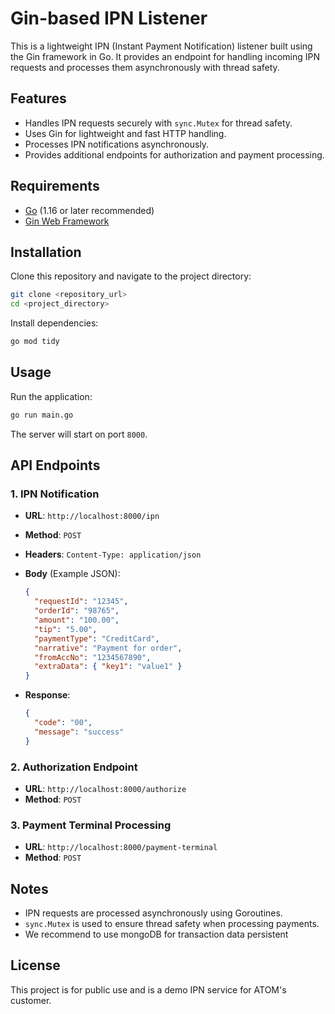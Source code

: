 # Gin-based IPN Listener

This is a lightweight IPN (Instant Payment Notification) listener built using the Gin framework in Go. It provides an endpoint for handling incoming IPN requests and processes them asynchronously with thread safety.

## Features
- Handles IPN requests securely with `sync.Mutex` for thread safety.
- Uses Gin for lightweight and fast HTTP handling.
- Processes IPN notifications asynchronously.
- Provides additional endpoints for authorization and payment processing.

## Requirements
- [Go](https://golang.org/) (1.16 or later recommended)
- [Gin Web Framework](https://github.com/gin-gonic/gin)

## Installation

Clone this repository and navigate to the project directory:

```sh
git clone <repository_url>
cd <project_directory>
```

Install dependencies:

```sh
go mod tidy
```

## Usage

Run the application:

```sh
go run main.go
```

The server will start on port `8000`.

## API Endpoints

### 1. IPN Notification
- **URL**: `http://localhost:8000/ipn`
- **Method**: `POST`
- **Headers**: `Content-Type: application/json`
- **Body** (Example JSON):

  ```json
  {
    "requestId": "12345",
    "orderId": "98765",
    "amount": "100.00",
    "tip": "5.00",
    "paymentType": "CreditCard",
    "narrative": "Payment for order",
    "fromAccNo": "1234567890",
    "extraData": { "key1": "value1" }
  }
  ```
- **Response**:

  ```json
  {
    "code": "00",
    "message": "success"
  }
  ```

### 2. Authorization Endpoint
- **URL**: `http://localhost:8000/authorize`
- **Method**: `POST`

### 3. Payment Terminal Processing
- **URL**: `http://localhost:8000/payment-terminal`
- **Method**: `POST`

## Notes
- IPN requests are processed asynchronously using Goroutines.
- `sync.Mutex` is used to ensure thread safety when processing payments.
- We recommend to use mongoDB for transaction data persistent

## License
This project is for public use and is a demo IPN service for ATOM's customer.